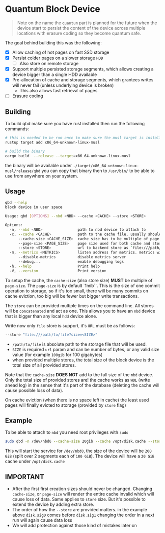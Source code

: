 # Quantum Block Device

> Note on the name the `quantum` part is planned for the future when the device start to persist the content of the device
across multiple locations with erasure coding so they become quantum safe.

The goal behind building this was the following:

- [x] Allow caching of hot pages on fast SSD storage
- [x] Persist colder pages on a slower storage `HDD`
  - [ ] Also store on remote storage
- [x] Support multiple persisted storage segments, which allows creating a device bigger than a single HDD available
- [x] Pre-allocation of cache and storage segments, which grantees writes will never fail (unless underlying device is broken)
  - This also allows fast retrieval of pages
- [ ] Erasure coding

## Building

To build qbd make sure you have rust installed then run the following commands:

```bash
# this is needed to be run once to make sure the musl target is installed
rustup target add x86_64-unknown-linux-musl

# build the binary
cargo build  --release --target=x86_64-unknown-linux-musl
```

the binary will be available under `./target/x86_64-unknown-linux-musl/release/qbd` you can copy that binary then to `/usr/bin/`
to be able to use from anywhere on your system.

## Usage

```bash
qbd --help
block device in user space

Usage: qbd [OPTIONS] --nbd <NBD> --cache <CACHE> --store <STORE>

Options:
  -n, --nbd <NBD>                path to nbd device to attach to
  -c, --cache <CACHE>            path to the cache file, usually should reside on SSD storage
      --cache-size <CACHE_SIZE>  cache size has to be multiple of page-size [default: "10.0 GiB"]
      --page-size <PAGE_SIZE>    page size used for both cache and storage [default: "1.0 MiB"]
      --store <STORE>            url to backend store as `file:///path/to/file?size=SIZE` accepts multiple stores, the total size of the disk is the total size of all stores provided
  -m, --metrics <METRICS>        listen address for metrics. metrics will be available at /metrics [default: 127.0.0.1:9000]
      --disable-metrics          disable metrics server
      --debug...                 enable debugging logs
  -h, --help                     Print help
  -V, --version                  Print version
```

To setup the cache, the `cache-size` (also store size) **MUST** be multiple of `page-size`. The `page-size` is by default `1mib``. This is the size of one commit operation to storage, so if it's too small, there will be many commits on cache eviction, too big will be fewer but bigger write transactions.

The `store` can be provided multiple times on the command line. All stores will be `concatenated` and act as one. This allows you to have an `nbd` device that is bigger than any local `hdd` device alone.

Write now only `file` store is support, it's `URL` must be as follows:

```bash
--store "file:///path/to/file?size=<SIZE>"
```

- `/path/to/file` is absolute path to the storage file that will be used.
- `SIZE` is required `url` param and can be number of bytes, or any valid size value (for example `100gib` for 100 gigabytes)
- when provided multiple stores, the total size of the block device is the total size of all provided stores.

Note that the `cache-size` **DOES NOT** add to the full size of the `nbd` device. Only the total size of provided stores are! the cache works as `WOL` (write ahead log) in the sense that it's part of the database (deleting the cache will cause possible loss of data).

On cache eviction (when there is no space left in cache) the least used pages will finally evicted to storage (provided by `store` flag)

## Example

To be able to attach to `nbd` you need root privileges with `sudo`

```bash
sudo qbd -n /dev/nbd0 --cache-size 20gib --cache /opt/disk.cache --store "file:///mnt/disk0/disk.sig0?size=100gib"  --store "file:///mnt/disk1/disk.sig1?size=100gib"
```

This will start the service for `/dev/nbd0`, the size of the device will be `200 GiB` (split over 2 segments each of `100 GiB`). The device will have a `20 GiB` cache under `/opt/disk.cache`

## IMPORTANT

- After the first first creation sizes should never be changed. Changing `cache-size`, or `page-size` will render the entire cache invalid which will cause loss of data. Same applies to `store` size. But it's possible to extend the device by adding extra store.
- The order of how the `--store` are provided matters. in the example above `disk.sig0` comes before `disk.sig1` changing the order in a next run will again cause data loss
- We will add protection against those kind of mistakes later on
